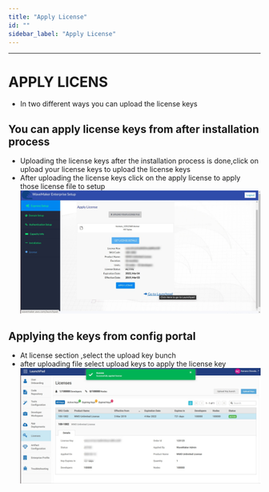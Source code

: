 ```yaml
---
title: "Apply License"
id: ""
sidebar_label: "Apply License"
---
```

---
# APPLY LICENS
-  In two different ways you can upload the license keys

## You can apply license keys from after installation process
- Uploading the license keys after the installation process is done,click on upload your license keys to upload the license keys
- After uploading the license keys click on the apply license to apply those license file to setup
  [![](/learn/assets/wme-setup/configuring-wme/apply-license-after-installation.jpg)](/learn/assets/wme-setup/apply-license-after-installation.jpg)
  
## Applying the keys from config portal
- At license section ,select the upload key bunch 
- after uploading file select upload keys to apply the license key
     [![](/learn/assets/wme-setup/configuring-wme/apply-license-at-config-portal.jpg)](/learn/assets/wme-setup/apply-license-at-config-portal.jpg)

